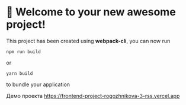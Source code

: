 # 🚀 Welcome to your new awesome project!

This project has been created using **webpack-cli**, you can now run

```
npm run build
```

or

```
yarn build
```

to bundle your application

Демо проекта
https://frontend-project-rogozhnikova-3-rss.vercel.app
